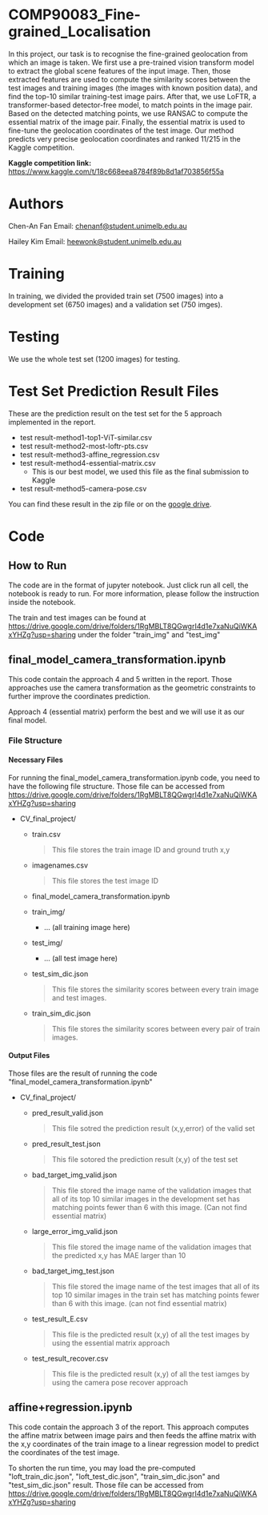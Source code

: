 # COMP90083_Fine-grained_Localisation

In this project, our task is to recognise the fine-grained geolocation from which an image is taken. We first use a pre-trained vision transform model to extract the global scene features of the input image. Then, those extracted features are used to compute the similarity scores between the test images and training images (the images with known position data), and find the top-10 similar training-test image pairs. After that, we use LoFTR, a transformer-based detector-free model, to match points in the image pair. Based on the detected matching points, we use RANSAC to compute the essential matrix of the image pair.  Finally, the essential matrix is used to fine-tune the geolocation coordinates of the test image. Our method predicts very precise geolocation coordinates and ranked 11/215 in the Kaggle competition.

**Kaggle competition link:** https://www.kaggle.com/t/18c668eea8784f89b8d1af703856f55a

# Authors

Chen-An Fan
Email: chenanf@student.unimelb.edu.au

Hailey Kim
Email: heewonk@student.unimelb.edu.au

# Training 

In training, we divided the provided train set (7500 images) into a development set (6750 images) and a validation set (750 imges).



# Testing

We use the whole test set (1200 images) for testing.



# Test Set Prediction Result Files

These are the prediction result on the test set for the 5 approach implemented in the report.

- test result-method1-top1-ViT-similar.csv
- test result-method2-most-loftr-pts.csv
- test result-method3-affine_regression.csv
- test result-method4-essential-matrix.csv
  - This is our best model, we used this file as the final submission to Kaggle
- test result-method5-camera-pose.csv

You can find these result in the zip file or on the [google drive](https://drive.google.com/drive/folders/1HFDP_HnPZg4OgDZ1k5pFSZb2JsdQW_l-?usp=sharing).

# Code

## How to Run

The code are in the format of jupyter notebook. Just click run all cell, the notebook is ready to run. For more information, please follow the instruction inside the notebook.

The train and test images can be found at https://drive.google.com/drive/folders/1RgMBLT8QGwgrI4d1e7xaNuQiWKAxYHZg?usp=sharing under the folder "train_img" and "test_img"



## final_model_camera_transformation.ipynb

This code contain the approach 4 and 5 written in the report. Those approaches use the camera transformation as the geometric constraints to further improve the coordinates prediction.

Approach 4 (essential matrix) perform the best and we will use it as our final model.

### File Structure

#### Necessary Files

For running the final_model_camera_transformation.ipynb code, you need to have the following file structure. Those file can be accessed from https://drive.google.com/drive/folders/1RgMBLT8QGwgrI4d1e7xaNuQiWKAxYHZg?usp=sharing



- CV_final_project/

  - train.csv

    > This file stores the train image ID and ground truth x,y

  - imagenames.csv 

    > This file stores the test image ID

  - final_model_camera_transformation.ipynb

  - train_img/

    - ... (all training image here)

  - test_img/

    - ... (all test image here)

  - test_sim_dic.json 

    > This file stores the similarity scores between every train image and test images.

  - train_sim_dic.json 

    > This file stores the similarity scores between every pair of train images.



#### Output Files

Those files are the result of running the code "final_model_camera_transformation.ipynb"

- CV_final_project/

  - pred_result_valid.json 

    > This file sotred the prediction result (x,y,error) of the valid set

  - pred_result_test.json 

    > This file sotored the prediction result (x,y) of the test set

  - bad_target_img_valid.json 

    > This file stored the image name of the validation images that all of its top 10 similar images in the development set has matching points fewer than 6 with this image. (Can not find essential matrix)

  - large_error_img_valid.json 

    > This file stored the image name of the validation images that the predicted x,y has MAE larger than 10

  - bad_target_img_test.json 

    > This file stored the image name of the test images that all of its top 10 similar images in the train set has matching points fewer than 6 with this image. (can not find essential matrix)

  - test_result_E.csv 

    > This file is the predicted result (x,y) of all the test images by using the essential matrix approach

  - test_result_recover.csv 

    > This file is the predicted result (x,y) of all the test iamges by using the camera pose recover approach



## affine+regression.ipynb

This code contain the approach 3 of the report. This approach computes the affine matrix between image pairs and then feeds the affine matrix with the x,y coordinates of the train image to a linear regression model to predict the coordinates of the test image.

To shorten the run time, you may load the pre-computed "loft_train_dic.json", "loft_test_dic.json", "train_sim_dic.json" and "test_sim_dic.json" result. Those file can be accessed from https://drive.google.com/drive/folders/1RgMBLT8QGwgrI4d1e7xaNuQiWKAxYHZg?usp=sharing

